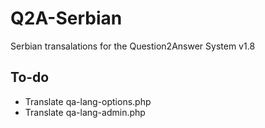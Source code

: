 # Q2A-Serbian

Serbian transalations for the Question2Answer System v1.8

## To-do

* Translate qa-lang-options.php
* Translate qa-lang-admin.php
